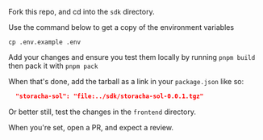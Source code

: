 Fork this repo, and cd into the `sdk` directory.

Use the command below to get a copy of the environment variables

```shell
cp .env.example .env
```

Add your changes and ensure you test them locally by running `pnpm build` then pack it with `pnpm pack`

When that's done, add the tarball as a link in your `package.json` like so:

```json
  "storacha-sol": "file:../sdk/storacha-sol-0.0.1.tgz"
```

Or better still, test the changes in the `frontend` directory.

When you're set, open a PR, and expect a review.

